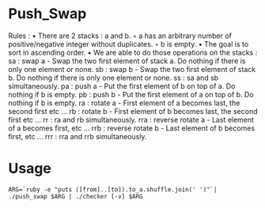 # Push_Swap

Rules :
• There are 2 stacks : a and b.
	◦ a has an arbitrary number of positive/negative integer without duplicates.
	◦ b is empty.
• The goal is to sort in ascending order.
• We are able to do those operations on the stacks :
sa : swap a - Swap the two first element of stack a. Do nothing if there is only one element or none.
sb : swap b - Swap the two first element of stack b. Do nothing if there is only one element or none.
ss : sa and sb simultaneously.
pa : push a - Put the first element of b on top of a. Do nothing if b is empty.
pb : push b - Put the first element of a on top of b. Do nothing if b is empty.
ra : rotate a - First element of a becomes last, the second first etc ...
rb : rotate b - First element of b becomes last, the second first etc ...
rr : ra and rb simultaneously.
rra : reverse rotate a - Last element of a becomes first, etc ...
rrb : reverse rotate b - Last element of b becomes first, etc ...
rrr : rra and rrb simultaneously.

# Usage

```ARG=`ruby -e "puts ([from]..[to]).to_a.shuffle.join(' ')"`| ./push_swap $ARG | ./checker [-v] $ARG```
